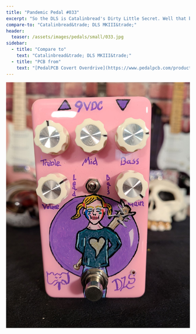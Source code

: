 ```yaml
---
title: "Pandemic Pedal #033"
excerpt: "So the DLS is Catalinbread's Dirty Little Secret. Well that best friend..... He bragged about every one of his children to me before they were born. Except for the youngest. I found out from a Facebook post. I thought he had gottena new puppy. Instead it was Daddy's Little Secret. And she is the cutest little terror. This is a painting of her when she was dressing up as Harley Quinn. Very fitting."
compare-to: "Catalinbread&trade; DLS MKIII&trade;"
header:
  teaser: /assets/images/pedals/small/033.jpg
sidebar:
  - title: "Compare to"
    text: "Catalinbread&trade; DLS MKIII&trade;"
  - title: "PCB from"
    text: "[PedalPCB Covert Overdrive](https://www.pedalpcb.com/product/covert/)"
---
```


![header](/assets/images/pedals/033.jpg)
